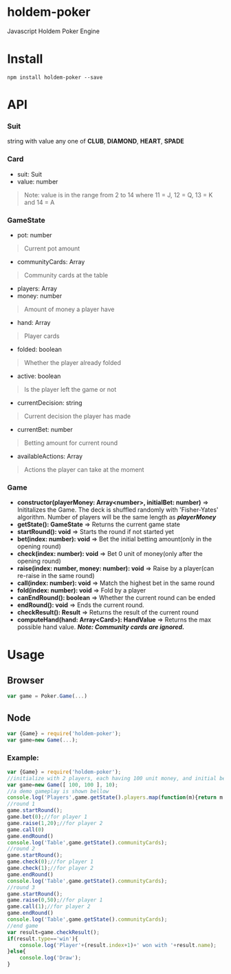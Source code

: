 # holdem-poker
Javascript Holdem Poker Engine

# Install
```shell
npm install holdem-poker --save
```

# API
### Suit
string with value any one of **CLUB**, **DIAMOND**, **HEART**, **SPADE**

### Card
- suit: Suit
- value: number
>Note: value is in the range from 2 to 14 where 11 = J, 12 = Q, 13 = K and 14 = A

### GameState
- pot: number
> Current pot amount
- communityCards: Array<Card>
> Community cards at the table
- players: Array
 - money: number
 > Amount of money a player have
 - hand: Array<Card>
 > Player cards
 - folded: boolean
 > Whether the player already folded
 - active: boolean
 > Is the player left the game or not
 - currentDecision: string
 > Current decision the player has made
 - currentBet: number
 > Betting amount for current round
 - availableActions: Array<string>
 > Actions the player can take at the moment

### Game
- **constructor(playerMoney: Array&lt;number&gt;, initialBet: number)** ⇒
  Inititalizes the Game. The deck is shuffled randomly with 'Fisher-Yates' algorithm.
  Number of players will be the same length as ***playerMoney*** 
- **getState(): GameState** ⇒
  Returns the current game state
- **startRound(): void** ⇒
  Starts the round if not started yet
- **bet(index: number): void** ⇒
  Bet the initial betting amount(only in the opening round)
- **check(index: number): void** ⇒
  Bet 0 unit of money(only after the opening round)
- **raise(index: number, money: number): void** ⇒
  Raise by a player(can re-raise in the same round)
- **call(index: number): void** ⇒
  Match the highest bet in the same round
- **fold(index: number): void** ⇒
  Fold by a player
- **canEndRound(): boolean** ⇒
  Whether the current round can be ended
- **endRound(): void** ⇒
  Ends the current round.
- **checkResult(): Result** ⇒
  Returns the result of the current round
- **computeHand(hand: Array&lt;Card&gt;): HandValue** ⇒
  Returns the max possible hand value. ***Note: Community cards are ignored.***

# Usage
## Browser
```javascript
var game = Poker.Game(...)
```
## Node
```javascript
var {Game} = require('holdem-poker');
var game=new Game(...);
```
### Example:
```javascript
var {Game} = require('holdem-poker');
//initialize with 2 players, each having 100 unit money, and initial bet is 10 unit
var game=new Game([ 100, 100 ], 10);
//a demo gameplay is shown bellow
console.log('Players',game.getState().players.map(function(m){return m.hand}))
//round 1
game.startRound();
game.bet(0);//for player 1
game.raise(1,20);//for player 2
game.call(0)
game.endRound()
console.log('Table',game.getState().communityCards);
//round 2
game.startRound();
game.check(0);//for player 1
game.check(1);//for player 2
game.endRound()
console.log('Table',game.getState().communityCards);
//round 3
game.startRound();
game.raise(0,50);//for player 1
game.call(1);//for player 2
game.endRound()
console.log('Table',game.getState().communityCards);
//end game
var result=game.checkResult();
if(result.type=='win'){
    console.log('Player'+(result.index+1)+' won with '+result.name);
}else{
    console.log('Draw');
}
```
